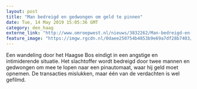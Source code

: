 ```yaml
---
layout: post
title: "Man bedreigd en gedwongen om geld te pinnen"
date: Tue, 14 May 2019 15:05:36 GMT
category: den_haag
externe_link: "http://www.omroepwest.nl/nieuws/3832262/Man-bedreigd-en-gedwongen-om-geld-te-pinnen"
feature_image: "https://imgw.rgcdn.nl/0daee250754b4853b9e69a7df28b7403/opener/3832246.jpg"
---
```


Een wandeling door het Haagse Bos eindigt in een angstige en intimiderende situatie. Het slachtoffer wordt bedreigd door twee mannen en gedwongen om mee te lopen naar een pinautomaat, waar hij geld moet opnemen. De transacties mislukken, maar één van de verdachten is wel gefilmd.
